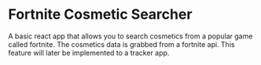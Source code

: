 # Fortnite Cosmetic Searcher
A basic react app that allows you to search cosmetics from a popular game called fortnite. The cosmetics data is grabbed from a fortnite api. This feature will later be implemented to a tracker app.
